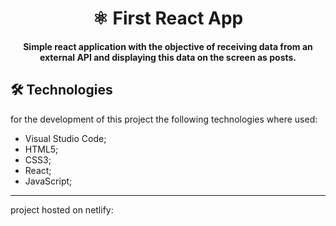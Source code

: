 <h1 align="center">
⚛️ First React App
</h1>


<h4 align="center">
  Simple react application with the objective of receiving data from an external API and displaying this data on the screen as posts.
</h4>

## 🛠 Technologies
for the development of this project the following technologies where used:
- Visual Studio Code;
- HTML5;
- CSS3;
- React;
- JavaScript;
---

project hosted on netlify:


